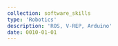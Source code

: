 ```yaml
---
collection: software_skills
type: 'Robotics'
description: 'ROS, V-REP, Arduino'
date: 0010-01-01
---
```

